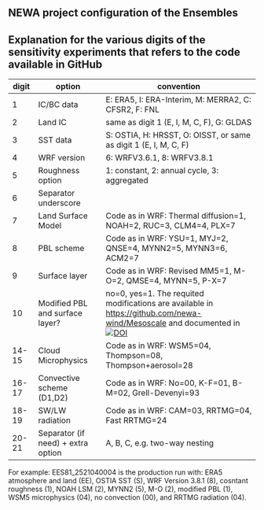 ## NEWA project configuration of the Ensembles

## Explanation for the various digits of the sensitivity experiments that refers to the code available in GitHub

| digit | option | convention |
|---|---|---|
| 1 | IC/BC data |	E: ERA5, I: ERA-Interim, M: MERRA2, C: CFSR2, F: FNL |
| 2 | Land IC |		same as digit 1 (E, I, M, C, F), G: GLDAS |
| 3  |   SST data 	|	S: OSTIA, H: HRSST, O: OISST, or same as digit 1 (E, I, M, C, F) |
| 4  |   WRF version |	6: WRFV3.6.1, 8: WRFV3.8.1 |
| 5   |  Roughness option |	1: constant, 2: annual cycle, 3: aggregated |
| 6  |   Separator underscore | |
| 7  |  Land Surface Model |  Code as in WRF: Thermal diffusion=1, NOAH=2, RUC=3, CLM4=4, PLX=7 |
| 8  |   PBL scheme |  Code as in WRF: YSU=1, MYJ=2, QNSE=4, MYNN2=5, MYNN3=6, ACM2=7 |
|9    | Surface layer |	Code as in WRF: Revised MM5=1, M-O=2, QMSE=4, MYNN=5, P-X=7 |
|10  |  Modified PBL and surface layer? | no=0, yes=1. The requited modifications are available in https://github.com/newa-wind/Mesoscale and documented in [![DOI](https://zenodo.org/badge/DOI/10.5281/zenodo.2682604.svg)](https://doi.org/10.5281/zenodo.2682604) |
| 14-15 | Cloud Microphysics    |   Code as in WRF: WSM5=04, Thompson=08, Thompson+aerosol=28 |
| 16-17 | Convective scheme (D1,D2)	 |    Code as in WRF: No=00, K-F=01, B-M=02, Grell-Devenyi=93 |
| 18-19 | SW/LW radiation |	 Code as in WRF: CAM=03, RRTMG=04, Fast RRTMG=24 |
| 20-21 | Separator (if need) + extra option |  A, B, C, e.g. two-way nesting |

For example: EES81_2521040004 is the production run with: ERA5 atmosphere and land (EE), OSTIA SST (S), WRF Version 3.8.1 (8), cosntant roughness (1), NOAH LSM (2), MYNN2 (5), M-O (2), modified PBL (1), WSM5 microphysics (04), no convection (00), and RRTMG radiation (04).

